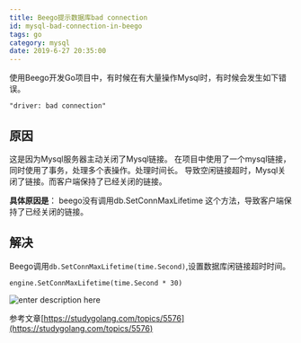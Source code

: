 ```yaml
---
title: Beego提示数据库bad connection
id: mysql-bad-connection-in-beego
tags: go
category: mysql
date: 2019-6-27 20:35:00
---
```



使用Beego开发Go项目中，有时候在有大量操作Mysql时，有时候会发生如下错误。
```
"driver: bad connection"
```

## 原因
这是因为Mysql服务器主动关闭了Mysql链接。
在项目中使用了一个mysql链接，同时使用了事务，处理多个表操作。处理时间长。
导致空闲链接超时，Mysql关闭了链接。而客户端保持了已经关闭的链接。

**具体原因是**：
beego没有调用db.SetConnMaxLifetime 这个方法，导致客户端保持了已经关闭的链接。

## 解决
Beego调用`db.SetConnMaxLifetime(time.Second)`,设置数据库闲链接超时时间。
```
engine.SetConnMaxLifetime(time.Second * 30)
```
![enter description here](/images/2019/06/1561638690942.jpg)

参考文章[https://studygolang.com/topics/5576](https://studygolang.com/topics/5576)